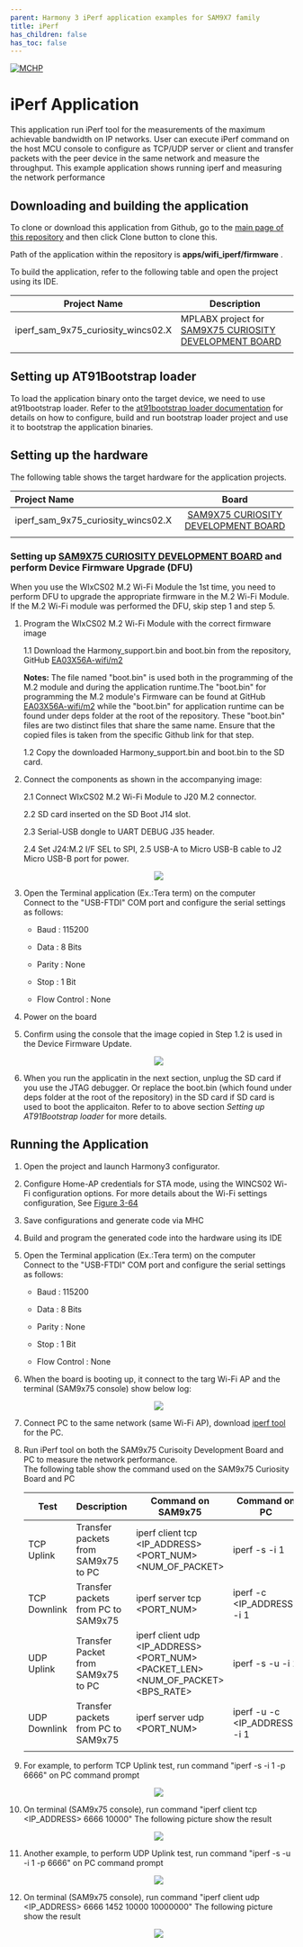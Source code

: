 ```yaml
---
parent: Harmony 3 iPerf application examples for SAM9X7 family
title: iPerf 
has_children: false
has_toc: false
---
```


[![MCHP](https://www.microchip.com/ResourcePackages/Microchip/assets/dist/images/logo.png)](https://www.microchip.com)

# iPerf Application 

This application run iPerf tool for the measurements of the maximum achievable bandwidth on IP networks. User can execute iPerf command on the host MCU console to configure as TCP/UDP server or client and transfer packets with the peer device in the same network and measure the throughput. This example application shows running iperf and measuring the network performance


## Downloading and building the application

To clone or download this application from Github, go to the [main page of this repository](https://github.com/Microchip-MPLAB-Harmony/wireless_apps_rnwf) and then click Clone button to clone this.

Path of the application within the repository is **apps/wifi_iperf/firmware** .

To build the application, refer to the following table and open the project using its IDE.

| Project Name      | Description                                    |
| ----------------- | ---------------------------------------------- |
| iperf_sam_9x75_curiosity_wincs02.X | MPLABX project for [SAM9X75 CURIOSITY DEVELOPMENT BOARD](https://www.microchip.com/en-us/development-tool/EV31H43A) |
|||

## Setting up AT91Bootstrap loader

To load the application binary onto the target device, we need to use at91bootstrap loader. Refer to the [at91bootstrap loader documentation](https://onlinedocs.microchip.com/oxy/GUID-270C6E29-0B84-4557-9BB9-8CF21183FAD7-en-US-2/GUID-0FA935BA-EE65-4BB4-B09E-A70E91D1EC02.html) for details on how to configure, build and run bootstrap loader project and use it to bootstrap the application binaries.

## Setting up the hardware

The following table shows the target hardware for the application projects.

| Project Name| Board|
|:---------|:---------:|
| iperf_sam_9x75_curiosity_wincs02.X | [SAM9X75 CURIOSITY DEVELOPMENT BOARD](https://www.microchip.com/en-us/development-tool/EV31H43A) |
|||

### Setting up [SAM9X75 CURIOSITY DEVELOPMENT BOARD](https://www.microchip.com/en-us/development-tool/EV31H43A) and perform Device Firmware Upgrade (DFU)

When you use the WIxCS02 M.2 Wi-Fi Module the 1st time, you need to perform DFU to upgrade the appropriate firmware in the M.2 Wi-Fi Module.  
If the M.2 Wi-Fi module was performed the DFU, skip step 1 and step 5.

1. Program the WIxCS02 M.2 Wi-Fi Module with the correct firmware image

    1.1 Download the Harmony_support.bin and boot.bin from the repository, GitHub [EA03X56A-wifi/m2](https://github.com/MicrochipTech/GSG/tree/main/EA03X56A/wifi/m2/)

    **Notes:**
    The file named "boot.bin" is used both in the programming of the M.2 module and during the application runtime.The "boot.bin" for programming the M.2 module's Firmware can be found at GitHub [EA03X56A-wifi/m2](https://github.com/MicrochipTech/GSG/tree/main/EA03X56A/wifi/m2/) while the "boot.bin" for application runtime can be found under deps folder at the root of the repository. 
    These "boot.bin" files are two distinct files that share the same name. Ensure that the copied files is taken from the specific Github link for that step.

    1.2 Copy the downloaded Harmony_support.bin and boot.bin to the SD card.  

2. Connect the components as shown in the accompanying image:

    2.1 Connect WIxCS02 M.2 Wi-Fi Module to J20 M.2 connector.

    2.2 SD card inserted on the SD Boot J14 slot.

    2.3 Serial-USB dongle to UART DEBUG J35 header.

    2.4 Set J24:M.2  I/F SEL to SPI,
    2.5 USB-A to Micro ​​​​​USB-B cable to J2 Micro ​​​​USB-B port for power.

    <p align="center"><img src="docs/images/wireless-kit-wifi-h3.png">
    </p>

3. Open the Terminal application \(Ex.:Tera term\) on the computer  
   Connect to the "USB-FTDI" COM port and configure the serial settings as follows:

    -   Baud : 115200

    -   Data : 8 Bits

    -   Parity : None

    -   Stop : 1 Bit

    -   Flow Control : None

4. Power on the board
5. Confirm using the console that the image copied in Step 1.2 is used in the Device Firmware Update. 
    <p align="center"><img src="docs/images/dfu_console_log.png">
    </p>
6. When you run the applicatin in the next section, unplug the SD card if you use the JTAG debugger. Or replace the boot.bin (which found under deps folder at the root of the repository) in the SD card if SD card is used to boot the applicaiton. Refer to to above section *Setting up AT91Bootstrap loader* for more details.


## Running the Application

1. Open the project and launch Harmony3 configurator.

2. Configure Home-AP credentials for STA mode, using the WINCS02 Wi-Fi configuration options. For more details about the Wi-Fi settings configuration, See [Figure 3-64](https://onlinedocs.microchip.com/oxy/GUID-92FEB3A1-C10F-47DF-BF88-C06521800526-en-US-1/GUID-CE9CEDFD-5FD4-4BC4-AB96-17647C430816.html#GUID-CE9CEDFD-5FD4-4BC4-AB96-17647C430816__GUID-98F61951-56D2-4B91-B509-2A796802408B)
3. Save configurations and generate code via MHC
4. Build and program the generated code into the hardware using its IDE
5. Open the Terminal application \(Ex.:Tera term\) on the computer  
   Connect to the "USB-FTDI" COM port and configure the serial settings as follows:

    -   Baud : 115200

    -   Data : 8 Bits

    -   Parity : None

    -   Stop : 1 Bit

    -   Flow Control : None

7. When the board is booting up, it connect to the targ Wi-Fi AP and the terminal (SAM9x75 console) show below log:
    <p align="center"><img src="docs/images/boot_up_console.png">
    </p>
8. Connect PC to the same network (same Wi-Fi AP), download [iperf tool](https://sourceforge.net/projects/iperf2/files/) for the PC. 
9. Run iPerf tool on both the SAM9x75 Curisoity Development Board and PC to measure the network performance.  
   The following table show the command used on the SAM9x75 Curiosity Board and PC  

    
    | Test      | Description                                    | Command on SAM9x75| Command on PC |
    | ----------------- | ---------------------------------------------- |------------------|--------------|
    | TCP Uplink | Transfer packets from SAM9x75 to PC| iperf client tcp <IP_ADDRESS> <PORT_NUM> <NUM_OF_PACKET> | iperf -s -i 1| 
    | TCP Downlink | Transfer packets from PC to SAM9x75| iperf server tcp <PORT_NUM> | iperf -c <IP_ADDRESS> -i 1| 
    | UDP Uplink | Transfer Packet from SAM9x75 to PC| iperf client udp <IP_ADDRESS> <PORT_NUM> <PACKET_LEN> <NUM_OF_PACKET> <BPS_RATE> | iperf -s -u -i 1| 
    | UDP Downlink | Transfer packets from PC to SAM9x75| iperf server udp <PORT_NUM> | iperf -u -c <IP_ADDRESS> -i 1| 
    |||

10. For example, to perform TCP Uplink test, run command "iperf -s -i 1 -p 6666" on PC command prompt
    <p align="center"><img src="docs/images/tcp_uplink_pc.png">
    </p>


11. On terminal (SAM9x75 console), run command "iperf client tcp <IP_ADDRESS> 6666 10000"
    The following picture show the result
    <p align="center"><img src="docs/images/tcp_uplink_sam9x75.png">
    </p>

12. Another example, to perform UDP Uplink test, run command "iperf -s -u -i 1 -p 6666" on PC command prompt
    <p align="center"><img src="docs/images/udp_uplink_pc.png">
    </p>

13. On terminal (SAM9x75 console), run command "iperf client udp <IP_ADDRESS> 6666 1452 10000 10000000"
The following picture show the result
    <p align="center"><img src="docs/images/udp_uplink_sam9x75.png">
    </p>